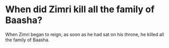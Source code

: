 # When did Zimri kill all the family of Baasha?

When Zimri began to reign, as soon as he had sat on his throne, he killed all the family of Baasha.
